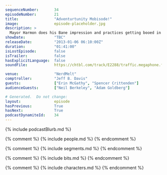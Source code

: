 ```yaml
---
sequenceNumber:       34
episodeNumber:        21
title:                "Adventurtunity Mobisode!"
image:                episode-placeholder.jpg
description: >
  Mayor Harmon does his Bane impression and practices getting booed in various cities for the upcoming tour. In D&D: the heroes finally encounter Sharpie's dad.
showDate:             "TBC"
releaseDate:          "2013-01-06 06:10:00Z"
duration:             "01:41:00"
isLostEpisode:        false
isTrailer:            false
hasExplicitLanguage:  false
soundFile:            https://chtbl.com/track/E2288/traffic.megaphone.fm/STA5087783962.mp3?updated=1554322675

venue:                "NerdMelt"
comptroller:          "Jeff B. Davis"
guests:               ["Erin McGathy", "Spencer Crittenden"]
audienceGuests:       ["Neil Berkeley", "Adam Goldberg"]

# Generated.  Do not change:
layout:               episode
hasPrevious:          True
hasNext:              True
podcastDynamiteId:    34
---
```


{% include podcastBlurb.md %}

{% comment %}
{% include people.md %}
{% endcomment %}

{% comment %}
{% include segments.md %}
{% endcomment %}

{% comment %}
{% include bits.md %}
{% endcomment %}

{% comment %}
{% include characters.md %}
{% endcomment %}
